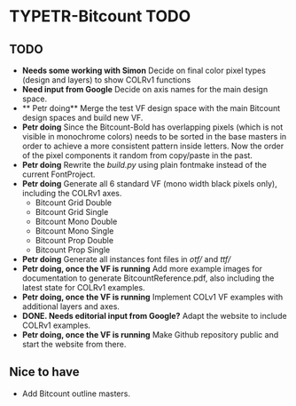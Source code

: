 # TYPETR-Bitcount TODO

## TODO

* **Needs some working with Simon** Decide on final color pixel types (design and layers) to show COLRv1 functions 
* **Need input from Google** Decide on axis names for the main design space. 
* ** Petr doing** Merge the test VF design space with the main Bitcount design spaces and build new VF. 
* **Petr doing** Since the Bitcount-Bold has overlapping pixels (which is not visible in monochrome colors) needs to be sorted in the base masters in order to achieve a more consistent pattern inside letters. Now the order of the pixel components it random from copy/paste in the past. 
* **Petr doing** Rewrite the *build.py* using plain fontmake instead of the current FontProject. 
* **Petr doing** Generate all 6 standard VF (mono width black pixels only), including the COLRv1 axes.
	* Bitcount Grid Double
	* Bitcount Grid Single
	* Bitcount Mono Double
	* Bitcount Mono Single
	* Bitcount Prop Double
	* Bitcount Prop Single
* **Petr doing** Generate all instances font files in *otf/* and *ttf/*
* **Petr doing, once the VF is running** Add more example images for documentation to generate BitcountReference.pdf, also including the latest state for COLRv1 examples.
* **Petr doing, once the VF is running** Implement COLv1 VF examples with additional layers and axes.
* **DONE. Needs editorial input from Google?** Adapt the website to include COLRv1 examples.
*  **Petr doing, once the VF is running** Make Github repository public and start the website from there. 

## Nice to have

* Add Bitcount outline masters.

